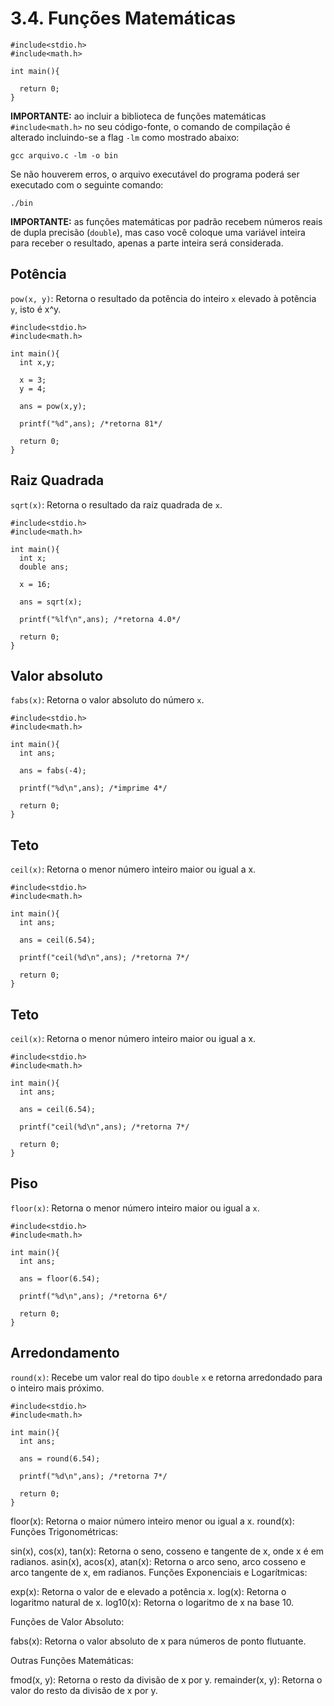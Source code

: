 # 3.4. Funções Matemáticas

```
#include<stdio.h>
#include<math.h>

int main(){
  
  return 0;
}
```

**IMPORTANTE:** ao incluir a biblioteca de funções matemáticas ```#include<math.h>``` no seu código-fonte, o comando de compilação é alterado incluindo-se a flag ```-lm``` como mostrado abaixo:

```
gcc arquivo.c -lm -o bin
```

Se não houverem erros, o arquivo executável do programa poderá ser executado com o seguinte comando:

```
./bin
```

**IMPORTANTE:** as funções matemáticas por padrão recebem números reais de dupla precisão (```double```), mas caso você coloque uma variável inteira para receber o resultado, apenas a parte inteira será considerada.

## Potência

```pow(x, y)```: Retorna o resultado da potência do inteiro ```x``` elevado à potência ```y```, isto é x^y.

```
#include<stdio.h>
#include<math.h>

int main(){
  int x,y;

  x = 3;
  y = 4;

  ans = pow(x,y);

  printf("%d",ans); /*retorna 81*/

  return 0;
}
```

## Raiz Quadrada

```sqrt(x)```: Retorna o resultado da raiz quadrada de ```x```.

```
#include<stdio.h>
#include<math.h>

int main(){
  int x;
  double ans;

  x = 16;

  ans = sqrt(x);

  printf("%lf\n",ans); /*retorna 4.0*/

  return 0;
}
```

## Valor absoluto

```fabs(x)```: Retorna o valor absoluto do número ```x```.

```
#include<stdio.h>
#include<math.h>

int main(){
  int ans;

  ans = fabs(-4);

  printf("%d\n",ans); /*imprime 4*/

  return 0;
}
```


## Teto 

```ceil(x)```: Retorna o menor número inteiro maior ou igual a x.

```
#include<stdio.h>
#include<math.h>

int main(){
  int ans;

  ans = ceil(6.54);

  printf("ceil(%d\n",ans); /*retorna 7*/

  return 0;
}
```

## Teto 

```ceil(x)```: Retorna o menor número inteiro maior ou igual a x.

```
#include<stdio.h>
#include<math.h>

int main(){
  int ans;

  ans = ceil(6.54);

  printf("ceil(%d\n",ans); /*retorna 7*/

  return 0;
}
```

## Piso

```floor(x)```: Retorna o menor número inteiro maior ou igual a ```x```.

```
#include<stdio.h>
#include<math.h>

int main(){
  int ans;

  ans = floor(6.54);

  printf("%d\n",ans); /*retorna 6*/

  return 0;
}
```

## Arredondamento

```round(x)```: Recebe um valor real do tipo ```double``` ```x``` e retorna arredondado para o inteiro mais próximo.

```
#include<stdio.h>
#include<math.h>

int main(){
  int ans;

  ans = round(6.54);

  printf("%d\n",ans); /*retorna 7*/

  return 0;
}
```




floor(x): Retorna o maior número inteiro menor ou igual a x.
round(x): 
Funções Trigonométricas:

sin(x), cos(x), tan(x): Retorna o seno, cosseno e tangente de x, onde x é em radianos.
asin(x), acos(x), atan(x): Retorna o arco seno, arco cosseno e arco tangente de x, em radianos.
Funções Exponenciais e Logarítmicas:

exp(x): Retorna o valor de e elevado a potência x.
log(x): Retorna o logaritmo natural de x.
log10(x): Retorna o logaritmo de x na base 10.

Funções de Valor Absoluto:

fabs(x): Retorna o valor absoluto de x para números de ponto flutuante.

Outras Funções Matemáticas:


fmod(x, y): Retorna o resto da divisão de x por y.
remainder(x, y): Retorna o valor do resto da divisão de x por y.


